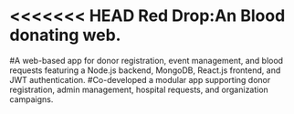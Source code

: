 <<<<<<< HEAD
Red Drop:An Blood donating web.
=======
#A web-based app for donor registration, event management, and blood requests featuring a Node.js backend,
MongoDB, React.js frontend, and JWT authentication.
#Co-developed a modular app supporting donor registration, admin management, hospital requests, and
organization campaigns.


